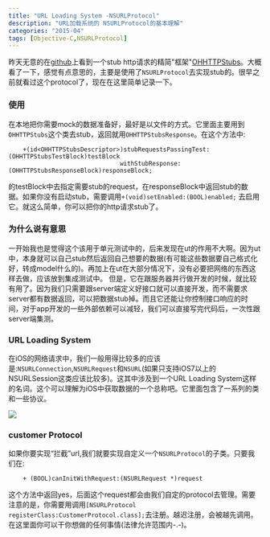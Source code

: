 ```yaml
---
title: "URL Loading System -NSURLProtocol"
description: "URL加载系统的 NSURLProtocol的基本理解"
categories: "2015-04"
tags: [Objective-C,NSURLProtocol]
---
```



昨天无意的在[github](https://github.com)上看到一个stub http请求的精简"框架"[OHHTTPStubs](https://github.com/AliSoftware/OHHTTPStubs)。大概看了一下，感觉有点意思的，主要是使用了`NSURLProtocol`去实现stub的。很早之前就看过这个protocol了，现在在这里简单记录一下。

### 使用

在本地把你需要mock的数据准备好，最好是以文件的方式。它里面主要用到`OHHTTPStubs`这个类去stub，返回就用`OHHTTPStubsResponse`。在这个方法中:

		+(id<OHHTTPStubsDescriptor>)stubRequestsPassingTest:(OHHTTPStubsTestBlock)testBlock
                                   withStubResponse:(OHHTTPStubsResponseBlock)responseBlock;


 的testBlock中去指定需要stub的request，在responseBlock中返回stub的数据。如果你没有启动stub，需要调用`+(void)setEnabled:(BOOL)enabled;` 去启用它。就这么简单，你可以把你的http请求stub了。

### 为什么说有意思

 一开始我也是觉得这个该用于单元测试中的，后来发现在ut的作用不大啊。因为ut中，本身就可以自己stub然后返回自己想要的数据(有可能这些数据要自己格式化好，转成model什么的)。再加上在ut在大部分情况下，没有必要把网络的东西这样去做，应该放到集成测试中。
 但是，它在跟服务器并行做开发的时候，就比较有用了。因为我们只需要跟server端定义好接口就可以直接开发，而不需要求server都有数据返回，可以把数据stub掉。而且它还能让你控制接口响应的时间，对于app开发的一些外部依赖可以减轻，我们可以直接写完代码后，一次性跟server端集测。



###   URL Loading System

 在iOS的网络请求中，我们一般用得比较多的应该是:`NSURLConnection`,`NSURLRequest`和`NSURL`(如果只支持iOS7以上的NSURLSession这类应该比较多)。这其中涉及到一个URL Loading System这样的名词。这个可以理解为iOS中获取数据的一个总称吧。它里面包含了一系列的类和一些协议。

 ![](https://developer.apple.com/library/prerelease/ios/documentation/Cocoa/Conceptual/URLLoadingSystem/Art/nsobject_hierarchy_2x.png)

### customer Protocol

 如果你要实现“拦截”url,我们就要实现自定义一个`NSURLProtocol`的子类。只要我们在:

 		+ (BOOL)canInitWithRequest:(NSURLRequest *)request

这个方法中返回yes，后面这个request都会由我们自定的protocol去管理。需要注意的是，你需要用调用`[NSURLProtocol registerClass:CustomerProtocol.class];`去注册。越迟注册，会被越先调用。在这里面你可以干你想做的任何事情(法律允许范围内-.-)。



